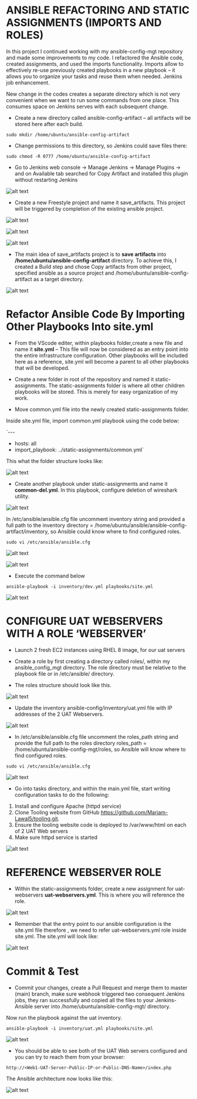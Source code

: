 
# ANSIBLE REFACTORING AND STATIC ASSIGNMENTS (IMPORTS AND ROLES)

In this project I continued working with my ansible-config-mgt repository and made some improvements to my code.
I refactored the Ansible code, created assignments, and used the imports functionality. Imports allow to effectively re-use previously created playbooks in a new playbook – it allows you to organize your tasks and reuse them when needed.
Jenkins job enhancement.

New change in the codes creates a separate directory which is not very convenient when we want to run some commands from one place. This consumes space on Jenkins serves with each subsequent change.

- Create a new directory called ansible-config-artifact – all artifacts will be stored here after each build.

 `sudo mkdir /home/ubuntu/ansible-config-artifact`

- Change permissions to this directory, so Jenkins could save files there:

 `sudo chmod -R 0777 /home/ubuntu/ansible-config-artifact`

- Go to Jenkins web console -> Manage Jenkins -> Manage Plugins -> and on Available tab searched for Copy Artifact and installed this plugin without restarting Jenkins

![alt text](./Images/pic%201.jpg)

- Create a new Freestyle project and name it save_artifacts. This project will be triggered by completion of the existing ansible project. 

![alt text](./Images/pic%202.jpg)

![alt text](./Images/pic%203.jpg)

![alt text](./Images/pic%204.jpg)

- The main idea of save_artifacts project is to **save artifacts** into **/home/ubuntu/ansible-config-artifact** directory. To achieve this, I created a Build step and chose Copy artifacts from other project, specified ansible as a source project and /home/ubuntu/ansible-config-artifact as a target directory.

![alt text](./Images/pic%205.jpg)

# Refactor Ansible Code By Importing Other Playbooks Into site.yml

- From the VScode editer, within playbooks folder,create a new file and name it **site.yml** – This file will now be considered as an entry point into the entire infrastructure configuration. Other playbooks will be included here as a reference, site.yml will become a parent to all other playbooks that will be developed.

- Create a new folder in root of the repository and named it static-assignments. The static-assignments folder is where all other children playbooks will be stored. This is merely for easy organization of my work.

- Move common.yml file into the newly created static-assignments folder.

Inside site.yml file, import common.yml playbook using the code below:

 `---
 - hosts: all
 - import_playbook: ../static-assignments/common.yml`

This what the folder structure looks like:

![alt text](./Images/pic%208.jpg)

- Create another playbook under static-assignments and name it **common-del.yml**. In this playbook, configure deletion of wireshark utility.

![alt text](./Images/pic%209.jpg)

In /etc/ansible/ansible.cfg file uncomment inventory string and provided a full path to the inventory directory = /home/ubuntu/ansible/ansible-config-artifact/inventory, so Ansible could know where to find configured roles.

 `sudo vi /etc/ansible/ansible.cfg`

![alt text](./Images/pic%206.jpg)

![alt text](./Images/pic%207.jpg)

- Execute the command below

 `ansible-playbook -i inventory/dev.yml playbooks/site.yml`

 ![alt text](./Images/pic%2010.jpg)


 # CONFIGURE UAT WEBSERVERS WITH A ROLE ‘WEBSERVER’

 - Launch 2 fresh EC2 instances using RHEL 8 image, for our uat servers

 - Create a role by first creating a directory called roles/, within my ansible_config_mgt directory. The role directory must be relative to the playbook file or in /etc/ansible/ directory.

- The roles structure should look like this.

![alt text](./Images/pic%2011.jpg)

- Update the inventory ansible-config/inventory/uat.yml file with IP addresses of the 2 UAT Webservers.

![alt text](./Images/pic%2012.jpg)

- In /etc/ansible/ansible.cfg file uncomment the roles_path string and provide the full path to the roles directory roles_path = /home/ubuntu/ansible-config-mgt/roles, so Ansible will know where to find configured roles.

 `sudo vi /etc/ansible/ansible.cfg`

![alt text](./Images/pic%2013.jpg)

- Go into tasks directory, and within the main.yml file, start writing configuration tasks to do the following:

1. Install and configure Apache (httpd service)
2. Clone Tooling website from GitHub https://github.com/Mariam-Lawal5/tooling.git.
3. Ensure the tooling website code is deployed to /var/www/html on each of 2 UAT Web servers
4. Make sure httpd service is started

![alt text](./Images/pic%2014.jpg)


# REFERENCE WEBSERVER ROLE

- Within the static-assignments folder, create a new assignment for uat-webservers **uat-webservers.yml**. This is where you will reference the role.

![alt text](./Images/pic%2015.jpg)

- Remember that the entry point to our ansible configuration is the site.yml file therefore , we need to refer uat-webservers.yml role inside site.yml. The site.yml will look like:

![alt text](./Images/pic%2016.jpg)

# Commit & Test

- Commit your changes, create a Pull Request and merge them to master (main) branch, make sure webhook triggered two consequent Jenkins jobs, they ran successfully and copied all the files to your Jenkins-Ansible server into /home/ubuntu/ansible-config-mgt/ directory.

Now run the playbook against the uat inventory.

 `ansible-playbook -i inventory/uat.yml playbooks/site.yml`

![alt text](./Images/pic%2017.jpg)

- You should be able to see both of the UAT Web servers configured and you can try to reach them from your browser: 

 `http://<Web1-UAT-Server-Public-IP-or-Public-DNS-Name>/index.php`

The Ansible architecture now looks like this:

![alt text](./Images/pic%2018.jpg)
